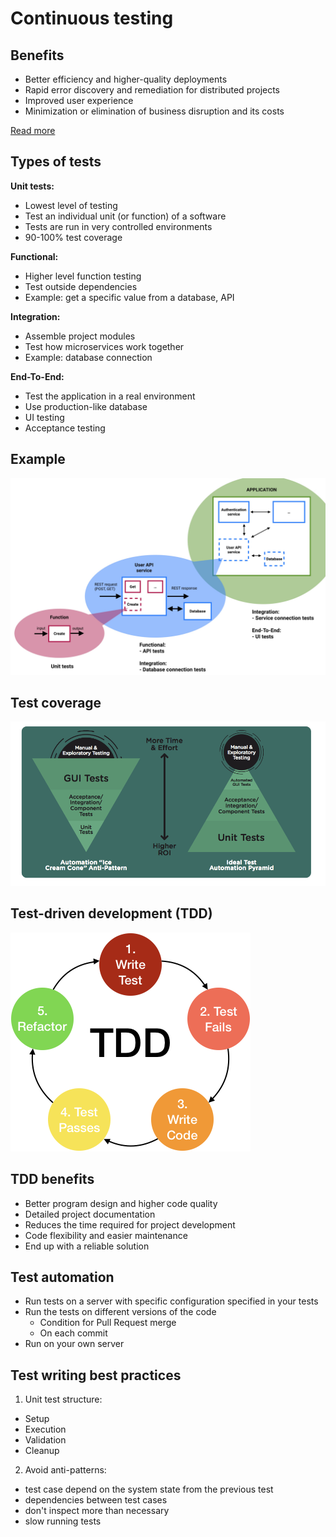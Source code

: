 # Continuous testing

## Benefits

- Better efficiency and higher-quality deployments
- Rapid error discovery and remediation for distributed projects
- Improved user experience
- Minimization or elimination of business disruption and its costs

[Read more](https://www.ibm.com/cloud/learn/continuous-testing)

## Types of tests

**Unit tests:**

- Lowest level of testing
- Test an individual unit (or function) of a software
- Tests are run in very controlled environments
- 90-100% test coverage

**Functional:**

- Higher level function testing
- Test outside dependencies
- Example: get a specific value from a database, API

**Integration:**

- Assemble project modules
- Test how microservices work together
- Example: database connection

**End-To-End:**

- Test the application in a real environment
- Use production-like database
- UI testing
- Acceptance testing

## Example

![Testing example](image/testing.jpg)

## Test coverage

![Test coverage](image/test-pyramid.png)

## Test-driven development (TDD)

![TDD process](image/tdd.png)

## TDD benefits

- Better program design and higher code quality
- Detailed project documentation
- Reduces the time required for project development
- Code flexibility and easier maintenance
- End up with a reliable solution

## Test automation

- Run tests on a server with specific configuration specified in your tests
- Run the tests on different versions of the code
  - Condition for Pull Request merge
  - On each commit
- Run on your own server

## Test writing best practices

1. Unit test structure:
  - Setup
  - Execution
  - Validation
  - Cleanup
  
2. Avoid anti-patterns:
  - test case depend on the system state from the previous test
  - dependencies between test cases
  - don't inspect more than necessary
  - slow running tests
